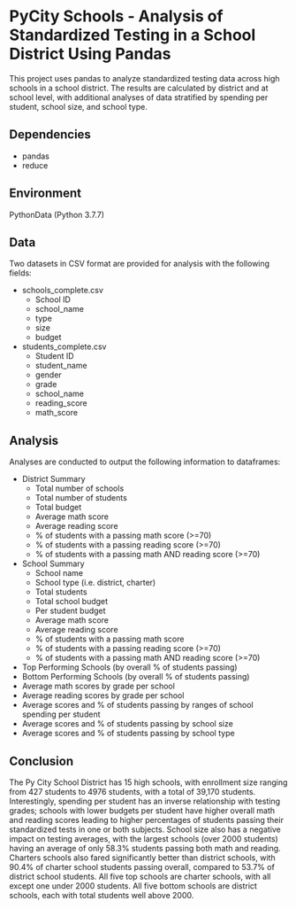 # PyCity Schools - Analysis of Standardized Testing in a School District Using Pandas
This project uses pandas to analyze standardized testing data across high schools in a school district. The results are calculated by district and at school level, with additional analyses of data stratified by spending per student, school size, and school type.
## Dependencies
* pandas
* reduce
## Environment
PythonData (Python 3.7.7)
## Data
Two datasets in CSV format are provided for analysis with the following fields:
* schools_complete.csv
  * School ID
  * school_name
  * type
  * size
  * budget
* students_complete.csv
  * Student ID
  * student_name
  * gender
  * grade
  * school_name
  * reading_score
  * math_score
## Analysis
Analyses are conducted to output the following information to dataframes:
* District Summary
  * Total number of schools
  * Total number of students
  * Total budget
  * Average math score
  * Average reading score
  * % of students with a passing math score (>=70)
  * % of students with a passing reading score (>=70)
  * % of students with a passing math AND reading score (>=70)
* School Summary
  * School name
  * School type (i.e. district, charter)
  * Total students
  * Total school budget
  * Per student budget
  * Average math score
  * Average reading score
  * % of students with a passing math score
  * % of students with a passing reading score (>=70)
  * % of students with a passing math AND reading score (>=70)
* Top Performing Schools (by overall % of students passing)
* Bottom Performing Schools (by overall % of students passing)
* Average math scores by grade per school
* Average reading scores by grade per school
* Average scores and % of students passing by ranges of school spending per student
* Average scores and % of students passing by school size
* Average scores and % of students passing by school type
## Conclusion
The Py City School District has 15 high schools, with enrollment size ranging from 427 students to 4976 students, with a total of 39,170 students. Interestingly, spending per student has an inverse relationship with testing grades; schools with lower budgets per student have higher overall math and reading scores leading to higher percentages of students passing their standardized tests in one or both subjects. School size also has a negative impact on testing averages, with the largest schools (over 2000 students) having an average of only 58.3% students passing both math and reading. Charters schools also fared significantly better than district schools, with 90.4% of charter school students passing overall, compared to 53.7% of district school students. All five top schools are charter schools, with all except one under 2000 students. All five bottom schools are district schools, each with total students well above 2000.

